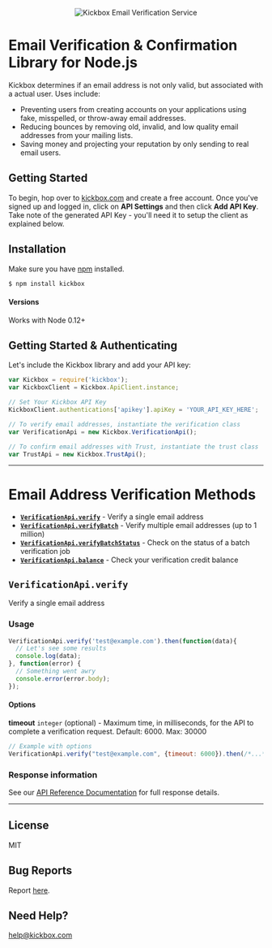 <p align="center">
  <img src="https://static.kickbox.io/kickbox_github.png" alt="Kickbox Email Verification Service">
  <br>
</p>

# Email Verification & Confirmation Library for Node.js

Kickbox determines if an email address is not only valid, but associated with a actual user. Uses include:

* Preventing users from creating accounts on your applications using fake, misspelled, or throw-away email addresses.
* Reducing bounces by removing old, invalid, and low quality email addresses from your mailing lists.
* Saving money and projecting your reputation by only sending to real email users.

## Getting Started

To begin, hop over to [kickbox.com](https://kickbox.com) and create a free account. Once you've signed up and logged in, click on **API Settings** and then click **Add API Key**. Take note of the generated API Key - you'll need it to setup the client as explained below.

## Installation

Make sure you have [npm](https://npmjs.org) installed.

```bash
$ npm install kickbox
```

#### Versions

Works with Node 0.12+

## Getting Started & Authenticating

Let's include the Kickbox library and add your API key:

```js
var Kickbox = require('kickbox');
var KickboxClient = Kickbox.ApiClient.instance;

// Set Your Kickbox API Key
KickboxClient.authentications['apikey'].apiKey = 'YOUR_API_KEY_HERE';

// To verify email addresses, instantiate the verification class
var VerificationApi = new Kickbox.VerificationApi();

// To confirm email addresses with Trust, instantiate the trust class
var TrustApi = new Kickbox.TrustApi();
```

- - - - 

# Email Address Verification Methods
* **[`VerificationApi.verify`](#verificationapiverify)** - Verify a single email address
* **[`VerificationApi.verifyBatch`](#verificationapiverifybatch)** - Verify multiple email addresses (up to 1 million)
* **[`VerificationApi.verifyBatchStatus`](#verificationapiverifybatchstatus)** - Check on the status of a batch verification job
* **[`VerificationApi.balance`](#verificationapibalance)** - Check your verification credit balance

## `VerificationApi.verify`
Verify a single email address

### Usage

```js
VerificationApi.verify('test@example.com').then(function(data){
  // Let's see some results
  console.log(data);
}, function(error) {
  // Something went awry
  console.error(error.body);
});
```

#### Options

**timeout** `integer` (optional) - Maximum time, in milliseconds, for the API to complete a verification request. Default: 6000. Max: 30000

```js
// Example with options
VerificationApi.verify("test@example.com", {timeout: 6000}).then(/*...*/);
```

### Response information

See our [API Reference Documentation](https://docs.kickbox.com/v2.0/reference#section-response-values) for full response details.

- - - - 

## License
MIT

## Bug Reports
Report [here](https://github.com/kickboxio/kickbox-node/issues).

## Need Help?
help@kickbox.com
